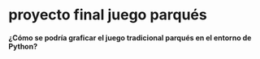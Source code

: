 # proyecto final juego parqués
#### ¿Cómo se podría graficar el juego tradicional parqués en el entorno de Python?
